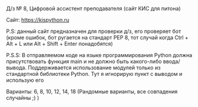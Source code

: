 Д/з № 8, Цифровой ассистент преподавателя (сайт КИС для питона)

Сайт: https://kispython.ru

P.S: данный сайт предназначен для проверки д/з, его проверяет бот (кроме ошибок, бот ругается на стандарт PEP 8, тот случай когда Ctrl + Alt + L или Alt + Shift + Enter понадобятся)

P.S.S: В отправляемом коде на языке программирования Python должна присутствовать функция main и не должно быть какого-либо ввода/вывода. Поддерживается использование модулей только из стандартной библиотеки Python. Тут я игнорирую пункт с выводом и использую его

Варианты: 6, 8, 10, 12, 14, 18 (Рандомные варианты, все совпадения случайны ;) )
